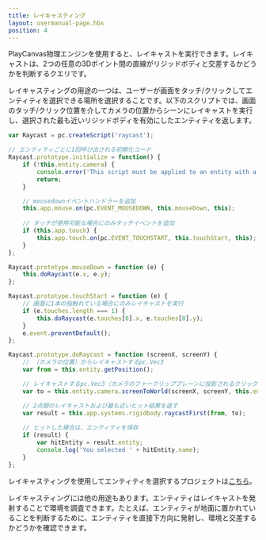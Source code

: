 ```yaml
---
title: レイキャスティング
layout: usermanual-page.hbs
position: 4
---
```


PlayCanvas物理エンジンを使用すると、レイキャストを実行できます。レイキャストは、2つの任意の3Dポイント間の直線がリジッドボディと交差するかどうかを判断するクエリです。

レイキャスティングの用途の一つは、ユーザーが画面をタッチ/クリックしてエンティティを選択できる場所を選択することです。以下のスクリプトでは、画面のタッチ/クリック位置を介してカメラの位置からシーンにレイキャストを実行し、選択された最も近いリジッドボディを有効にしたエンティティを返します。

```javascript
var Raycast = pc.createScript('raycast');

// エンティティごとに1回呼び出される初期化コード
Raycast.prototype.initialize = function() {
    if (!this.entity.camera) {
        console.error('This script must be applied to an entity with a camera component.');
        return;
    }

    // mousedownイベントハンドラーを追加
    this.app.mouse.on(pc.EVENT_MOUSEDOWN, this.mouseDown, this);
    
    // タッチが使用可能な場合にのみタッチイベントを追加
    if (this.app.touch) {
        this.app.touch.on(pc.EVENT_TOUCHSTART, this.touchStart, this);
    }
};

Raycast.prototype.mouseDown = function (e) {
    this.doRaycast(e.x, e.y);
};

Raycast.prototype.touchStart = function (e) {
    // 画面に1本の指触れている場合にのみレイキャストを実行
    if (e.touches.length === 1) {
        this.doRaycast(e.touches[0].x, e.touches[0].y);
    }
    e.event.preventDefault();
};

Raycast.prototype.doRaycast = function (screenX, screenY) {
    // （カメラの位置）からレイキャストするpc.Vec3
    var from = this.entity.getPosition();

    // レイキャストするpc.Vec3（カメラのファークリッププレーンに投影されるクリック位置）
    var to = this.entity.camera.screenToWorld(screenX, screenY, this.entity.camera.farClip);

    // 2点間のレイキャストおよび最も近いヒット結果を返す
    var result = this.app.systems.rigidbody.raycastFirst(from, to);
    
    // ヒットした場合は、エンティティを保存
    if (result) {
        var hitEntity = result.entity;
        console.log('You selected ' + hitEntity.name);
    }
};
```

レイキャスティングを使用してエンティティを選択するプロジェクトは[こちら][1]。

レイキャスティングには他の用途もあります。エンティティはレイキャストを発射することで環境を調査できます。たとえば、エンティティが地面に置かれていることを判断するために、エンティティを直接下方向に発射し、環境と交差するかどうかを確認できます。

[1]: https://playcanvas.com/project/410547/overview/entity-picking-using-physics

